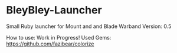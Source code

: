 # BleyBley-Launcher
Small Ruby launcher for Mount and and Blade Warband 
Version:  0.5



How to use:
Work in Progress!
Used Gems: https://github.com/fazibear/colorize
